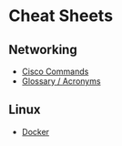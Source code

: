 # Cheat Sheets
## Networking

- [Cisco Commands](networking/cisco.md)
- [Glossary / Acronyms](networking/glossary_acronyms.md)

## Linux
- [Docker](linux/docker/docker.md)

